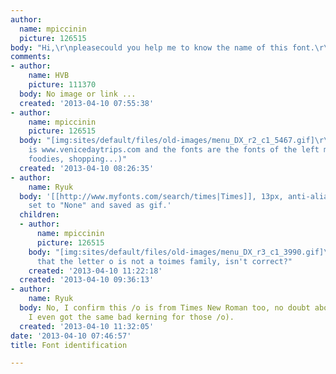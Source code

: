 ```yaml
---
author:
  name: mpiccinin
  picture: 126515
body: "Hi,\r\npleasecould you help me to know the name of this font.\r\nThank you.\r\nMario[img:sites/default/files/old-images/menu_DX_r2_c1_3842.gif]"
comments:
- author:
    name: HVB
    picture: 111370
  body: No image or link ...
  created: '2013-04-10 07:55:38'
- author:
    name: mpiccinin
    picture: 126515
  body: "[img:sites/default/files/old-images/menu_DX_r2_c1_5467.gif]\r\n\r\nthe link
    is www.venicedaytrips.com and the fonts are the fonts of the left men\xF9 (wine,
    foodies, shopping...)"
  created: '2013-04-10 08:26:35'
- author:
    name: Ryuk
  body: '[[http://www.myfonts.com/search/times|Times]], 13px, anti-aliasing method
    set to "None" and saved as gif.'
  children:
  - author:
      name: mpiccinin
      picture: 126515
    body: "[img:sites/default/files/old-images/menu_DX_r3_c1_3990.gif]\r\n\r\nI notice
      that the letter o is not a toimes family, isn't correct?"
    created: '2013-04-10 11:22:18'
  created: '2013-04-10 09:36:13'
- author:
    name: Ryuk
  body: No, I confirm this /o is from Times New Roman too, no doubt about it (and
    I even got the same bad kerning for those /o).
  created: '2013-04-10 11:32:05'
date: '2013-04-10 07:46:57'
title: Font identification

---
```

